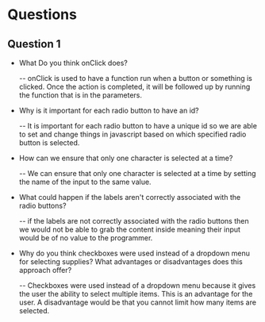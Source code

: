 # Questions

## Question 1
- What Do you think onClick does? 
    
    -- onClick is used to have a function run when a button or something is clicked. Once the action is completed, it will be followed up by running the function that is in the parameters.

- Why is it important for each radio button to have an id?

    -- It is important for each radio button to have a unique id so we are able to set and change things in javascript based on which specified radio button is selected. 

- How can we ensure that only one character is selected at a time?

    -- We can ensure that only one character is selected at a time by setting the name of the input to the same value.

- What could happen if the labels aren't correctly associated with the radio buttons? 

    -- if the labels are not correctly associated with the radio buttons then we would not be able to grab the content inside meaning their input would be of no value to the programmer.

- Why do you think checkboxes were used instead of a dropdown menu for selecting supplies? What advantages or disadvantages does this approach offer?

    -- Checkboxes were used instead of a dropdown menu because it gives the user the ability to select multiple items. This is an advantage for the user. A disadvantage would be that you cannot limit how many items are selected. 
